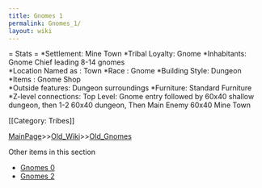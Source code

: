 ```yaml
---
title: Gnomes 1
permalink: Gnomes_1/
layout: wiki
---
```

= Stats =
*Settlement: Mine Town
*Tribal Loyalty: Gnome
*Inhabitants: Gnome Chief leading 8-14 gnomes    
*Location Named as : Town 
*Race : Gnome 
*Building Style: Dungeon
*Items :  Gnome Shop  
*Outside features: Dungeon surroundings
*Furniture:  Standard Furniture
*Z-level connections: Top Level: Gnome entry followed by 60x40 shallow dungeon, then 1-2 60x40 dungeon, Then Main Enemy 60x40 Mine Town
   
[[Category: Tribes]]

[MainPage](/keeperrl_wiki/ "wikilink")>>[Old_Wiki](/keeperrl_wiki/Old_Wiki "wikilink")>>[Old_Gnomes](/keeperrl_wiki/Old_Gnomes "wikilink")

Other items in this section
-    [Gnomes 0](/keeperrl_wiki/Gnomes_0 "wikilink")
-    [Gnomes 2](/keeperrl_wiki/Gnomes_2 "wikilink")
